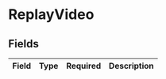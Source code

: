 # ReplayVideo


## Fields

| Field       | Type        | Required    | Description |
| ----------- | ----------- | ----------- | ----------- |